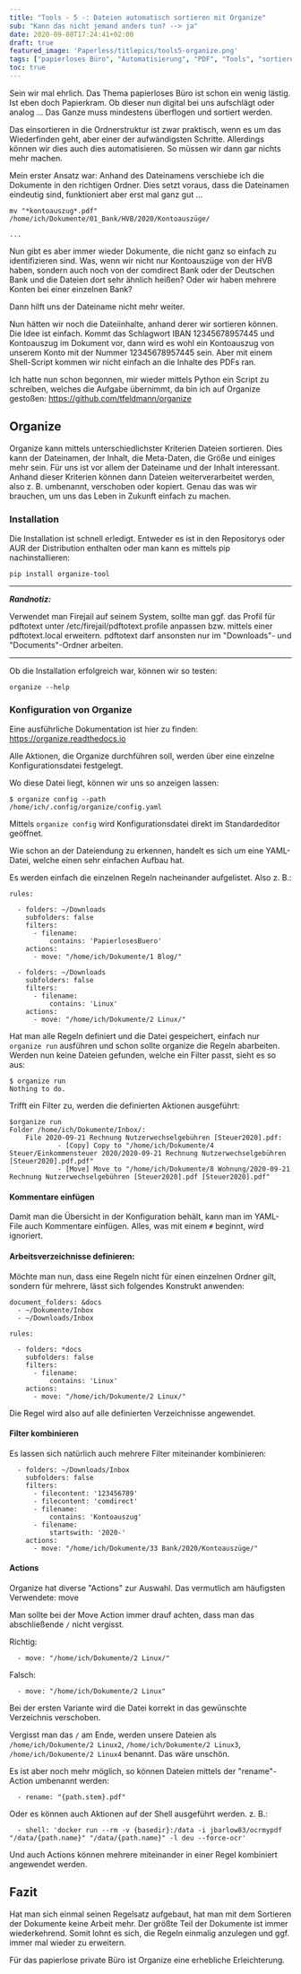 ```yaml
---
title: "Tools - 5 -: Dateien automatisch sortieren mit Organize"
sub: "Kann das nicht jemand anders tun? --> ja"
date: 2020-09-08T17:24:41+02:00
draft: true
featured_image: 'Paperless/titlepics/tools5-organize.png'
tags: ["papierloses Büro", "Automatisierung", "PDF", "Tools", "sortieren", "organize", "Linux", "Python"]
toc: true
---
```


Sein wir mal ehrlich. Das Thema papierloses Büro ist schon ein wenig lästig. Ist eben doch Papierkram. Ob dieser nun digital bei uns aufschlägt oder analog ... Das Ganze muss mindestens überflogen und sortiert werden.

Das einsortieren in die Ordnerstruktur ist zwar praktisch, wenn es um das Wiederfinden geht, aber einer der aufwändigsten Schritte. Allerdings können wir dies auch dies automatisieren. So müssen wir dann gar nichts mehr machen.

Mein erster Ansatz war: Anhand des Dateinamens verschiebe ich die Dokumente in den richtigen Ordner. Dies setzt voraus, dass die Dateinamen eindeutig sind, funktioniert aber erst mal ganz gut ...

	mv "*kontoauszug*.pdf" /home/ich/Dokumente/01_Bank/HVB/2020/Kontoauszüge/
	
	...

Nun gibt es aber immer wieder Dokumente, die nicht ganz so einfach zu identifizieren sind. Was, wenn wir nicht nur Kontoauszüge von der HVB haben, sondern auch noch von der comdirect Bank oder der Deutschen Bank und die Dateien dort sehr ähnlich heißen? Oder wir haben mehrere Konten bei einer einzelnen Bank? 

Dann hilft uns der Dateiname nicht mehr weiter.

Nun hätten wir noch die Dateiinhalte, anhand derer wir sortieren können. Die Idee ist einfach. Kommt das Schlagwort IBAN 12345678957445 und Kontoauszug im Dokument vor, dann wird es wohl ein Kontoauszug von unserem Konto mit der Nummer 12345678957445 sein. Aber mit einem Shell-Script kommen wir nicht einfach an die Inhalte des PDFs ran.

Ich hatte nun schon begonnen, mir wieder mittels Python ein Script zu schreiben, welches die Aufgabe übernimmt, da bin ich auf Organize gestoßen: <https://github.com/tfeldmann/organize>

## Organize

Organize kann mittels unterschiedlichster Kriterien Dateien sortieren. Dies kann der Dateinamen, der Inhalt, die Meta-Daten, die Größe und einiges mehr sein. Für uns ist vor allem der Dateiname und der Inhalt interessant. Anhand dieser Kriterien können dann Dateien weiterverarbeitet werden, also z. B. umbenannt, verschoben oder kopiert. Genau das was wir brauchen, um uns das Leben in Zukunft einfach zu machen.

### Installation

Die Installation ist schnell erledigt. Entweder es ist in den Repositorys oder AUR der Distribution enthalten oder man kann es mittels pip nachinstallieren:

	pip install organize-tool


---

***Randnotiz:***

Verwendet man Firejail auf seinem System, sollte man ggf. das Profil für pdftotext unter /etc/firejail/pdftotext.profile anpassen bzw. mittels einer pdftotext.local erweitern. pdftotext darf ansonsten nur im "Downloads"- und "Documents"-Ordner arbeiten.

---

Ob die Installation erfolgreich war, können wir so testen:

	organize --help	

### Konfiguration von Organize

Eine ausführliche Dokumentation ist hier zu finden: <https://organize.readthedocs.io>

Alle Aktionen, die Organize durchführen soll, werden über eine einzelne Konfigurationsdatei festgelegt.

Wo diese Datei liegt, können wir uns so anzeigen lassen:

	$ organize config --path
	/home/ich/.config/organize/config.yaml
	

Mittels `organize config` wird Konfigurationsdatei direkt im Standardeditor geöffnet.

Wie schon an der Dateiendung zu erkennen, handelt es sich um eine YAML-Datei, welche einen sehr einfachen Aufbau hat.

Es werden einfach die einzelnen Regeln nacheinander aufgelistet. Also z. B.:

	rules:
	
	  - folders: ~/Downloads
	    subfolders: false
	    filters:
	      - filename:
	          contains: 'PapierlosesBuero'
	    actions:
	      - move: "/home/ich/Dokumente/1 Blog/"
	      
	  - folders: ~/Downloads
	    subfolders: false
	    filters:
	      - filename:
	          contains: 'Linux'
	    actions:
	      - move: "/home/ich/Dokumente/2 Linux/"	      

Hat man alle Regeln definiert und die Datei gespeichert, einfach nur `organize run` ausführen und schon sollte organize die Regeln abarbeiten. Werden nun keine Dateien gefunden, welche ein Filter passt, sieht es so aus:

	$ organize run
	Nothing to do.

Trifft ein Filter zu, werden die definierten Aktionen ausgeführt:

	$organize run
	Folder /home/ich/Dokumente/Inbox/:
		File 2020-09-21 Rechnung Nutzerwechselgebühren [Steuer2020].pdf:
    			- [Copy] Copy to "/home/ich/Dokumente/4 Steuer/Einkommensteuer 2020/2020-09-21 Rechnung Nutzerwechselgebühren [Steuer2020].pdf.pdf"
    			- [Move] Move to "/home/ich/Dokumente/8 Wohnung/2020-09-21 Rechnung Nutzerwechselgebühren [Steuer2020].pdf [Steuer2020].pdf"


#### Kommentare einfügen

Damit man die Übersicht in der Konfiguration behält, kann man im YAML-File auch Kommentare einfügen. Alles, was mit einem `#` beginnt, wird ignoriert.

#### Arbeitsverzeichnisse definieren:

Möchte man nun, dass eine Regeln nicht für einen einzelnen Ordner gilt, sondern für mehrere, lässt sich folgendes Konstrukt anwenden:

	document_folders: &docs
	  - ~/Dokumente/Inbox
	  - ~/Downloads/Inbox
	
	rules:
	
	  - folders: *docs
	    subfolders: false
	    filters:
	      - filename:
	          contains: 'Linux'
	    actions:
	      - move: "/home/ich/Dokumente/2 Linux/"	 


Die Regel wird also auf alle definierten Verzeichnisse angewendet.

#### Filter kombinieren

Es lassen sich natürlich auch mehrere Filter miteinander kombinieren:

	  - folders: ~/Downloads/Inbox
	    subfolders: false
	    filters:
	      - filecontent: '123456789'
	      - filecontent: 'comdirect'
	      - filename:
	          contains: 'Kontoauszug'
	      - filename:
	          startswith: '2020-'
	    actions:
	      - move: "/home/ich/Dokumente/33 Bank/2020/Kontoauszüge/"	
	      


#### Actions

Organize hat diverse "Actions" zur Auswahl. Das vermutlich am häufigsten Verwendete: move

Man sollte bei der Move Action immer drauf achten, dass man das abschließende `/` nicht vergisst.

Richtig:

      - move: "/home/ich/Dokumente/2 Linux/"	

Falsch:

      - move: "/home/ich/Dokumente/2 Linux"	

Bei der ersten Variante wird die Datei korrekt in das gewünschte Verzeichnis verschoben.

Vergisst man das `/` am Ende, werden unsere Dateien als `/home/ich/Dokumente/2 Linux2`, `/home/ich/Dokumente/2 Linux3`, `/home/ich/Dokumente/2 Linux4` benannt. Das wäre unschön.


Es ist aber noch mehr möglich, so können Dateien mittels der "rename"-Action umbenannt werden:

      - rename: "{path.stem}.pdf"

Oder es können auch Aktionen auf der Shell ausgeführt werden. z. B.:

      - shell: 'docker run --rm -v {basedir}:/data -i jbarlow83/ocrmypdf "/data/{path.name}" "/data/{path.name}" -l deu --force-ocr'
      

Und auch Actions können mehrere miteinander in einer Regel kombiniert angewendet werden.

## Fazit

Hat man sich einmal seinen Regelsatz aufgebaut, hat man mit dem Sortieren der Dokumente keine Arbeit mehr. Der größte Teil der Dokumente ist immer wiederkehrend. Somit lohnt es sich, die Regeln einmalig anzulegen und ggf. immer mal wieder zu erweitern.

Für das papierlose private Büro ist Organize eine erhebliche Erleichterung.